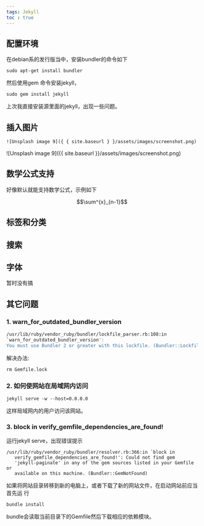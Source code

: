 ```yaml
---
tags: Jekyll
toc : true
---
```



## 配置环境

在debian系的发行版当中，安装bundler的命令如下

```
sudo apt-get install bundler 
```
然后使用gem 命令安装jekyll，

```
sudo gem install jekyll
```

上次我直接安装源里面的jekyll，出现一些问题。



## 插入图片

```txt
![Unsplash image 9]({ { site.baseurl } }/assets/images/screenshot.png)
```

![Unsplash image 9]({{ site.baseurl }}/assets/images/screenshot.png)

## 数学公式支持

好像默认就能支持数学公式，示例如下

$$\sum^{x}_{n-1}$$

## 标签和分类


## 搜索


## 字体

暂时没有搞

## 其它问题

### 1. warn_for_outdated_bundler_version

```bash
/usr/lib/ruby/vendor_ruby/bundler/lockfile_parser.rb:108:in 
`warn_for_outdated_bundler_version': 
You must use Bundler 2 or greater with this lockfile. (Bundler::LockfileError)
```

解决办法:
```
rm Gemfile.lock
```


### 2. 如何使网站在局域网内访问

```
jekyll serve -w --host=0.0.0.0
```
这样局域网内的用户访问该网站。



### 3. block in verify_gemfile_dependencies_are_found!

运行jekyll serve，出现错误提示

```
/usr/lib/ruby/vendor_ruby/bundler/resolver.rb:366:in `block in
   verify_gemfile_dependencies_are_found!': Could not find gem
   'jekyll-paginate' in any of the gem sources listed in your Gemfile or
   available on this machine. (Bundler::GemNotFound)
```


如果将网站目录转移到新的电脑上，或者下载了新的网站文件，在启动网站前应当首先运
行
```
bundle install 
```

bundle会读取当前目录下的Gemfile然后下载相应的依赖模块。

